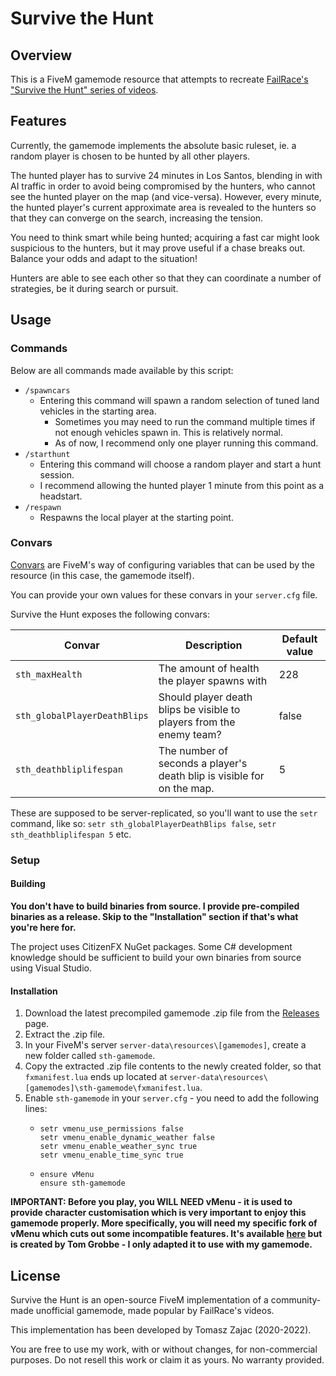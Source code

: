 # Survive the Hunt
## Overview
This is a FiveM gamemode resource that attempts to recreate [FailRace's "Survive the Hunt" series of videos](https://www.youtube.com/playlist?list=PLHw7hcztgbtslirPWPBL4G_8r4XPlp_vr).

## Features
Currently, the gamemode implements the absolute basic ruleset, ie. a random player is chosen to be hunted by all other players.

The hunted player has to survive 24 minutes in Los Santos, blending in with AI traffic in order to avoid being compromised by the hunters, 
who cannot see the hunted player on the map (and vice-versa). However, every minute, the hunted player's current approximate area is revealed to the hunters so that they can converge on the search, increasing the tension.

You need to think smart while being hunted; acquiring a fast car might look suspicious to the hunters, but it may prove useful if a chase breaks out. Balance your odds and adapt to the situation!

Hunters are able to see each other so that they can coordinate a number of strategies, be it during search or pursuit.

## Usage
### Commands
Below are all commands made available by this script:
* `/spawncars`
  * Entering this command will spawn a random selection of tuned land vehicles in the starting area.
    * Sometimes you may need to run the command multiple times if not enough vehicles spawn in. This is relatively normal.
    * As of now, I recommend only one player running this command.
* `/starthunt`
  * Entering this command will choose a random player and start a hunt session.
  * I recommend allowing the hunted player 1 minute from this point as a headstart.
* `/respawn`
  * Respawns the local player at the starting point.

### Convars
[Convars](https://docs.fivem.net/docs/scripting-reference/convars/) are FiveM's way of configuring variables that can be used by the resource (in this case, the gamemode itself).

You can provide your own values for these convars in your `server.cfg` file.

Survive the Hunt exposes the following convars:

| Convar | Description | Default value |
| --- | --- | --- |
| `sth_maxHealth` | The amount of health the player spawns with | 228 |
| `sth_globalPlayerDeathBlips` | Should player death blips be visible to players from the enemy team? | false | 
| `sth_deathbliplifespan` | The number of seconds a player's death blip is visible for on the map. | 5 |

These are supposed to be server-replicated, so you'll want to use the `setr` command, like so: `setr sth_globalPlayerDeathBlips false`, `setr sth_deathbliplifespan 5` etc.

### Setup
#### Building
**You don't have to build binaries from source. I provide pre-compiled binaries as a release. Skip to the "Installation" section if that's what you're here for.**

The project uses CitizenFX NuGet packages. Some C# development knowledge should be sufficient to build your own binaries from source using Visual Studio.

#### Installation
1. Download the latest precompiled gamemode .zip file from the [Releases](https://github.com/tomezpl/sth-gamemode/releases/latest) page.
2. Extract the .zip file.
3. In your FiveM's server `server-data\resources\[gamemodes]`, create a new folder called `sth-gamemode`.
4. Copy the extracted .zip file contents to the newly created folder, so that `fxmanifest.lua` ends up located at `server-data\resources\[gamemodes]\sth-gamemode\fxmanifest.lua`.
5. Enable `sth-gamemode` in your `server.cfg` - you need to add the following lines:
   * ```
     setr vmenu_use_permissions false
     setr vmenu_enable_dynamic_weather false
     setr vmenu_enable_weather_sync true
     setr vmenu_enable_time_sync true
     ```
   * ```
     ensure vMenu
     ensure sth-gamemode
     ```

**IMPORTANT: Before you play, you WILL NEED vMenu - it is used to provide character customisation which is very important to enjoy this gamemode properly. 
More specifically, you will need my specific fork of vMenu which cuts out some incompatible features. It's available [here](https://github.com/tomezpl/vMenu) but is created by Tom Grobbe - I only adapted it to use with my gamemode.**

## License
Survive the Hunt is an open-source FiveM implementation of a community-made unofficial gamemode, made popular by FailRace's videos.

This implementation has been developed by Tomasz Zajac (2020-2022).

You are free to use my work, with or without changes, for non-commercial purposes. Do not resell this work or claim it as yours. No warranty provided.
